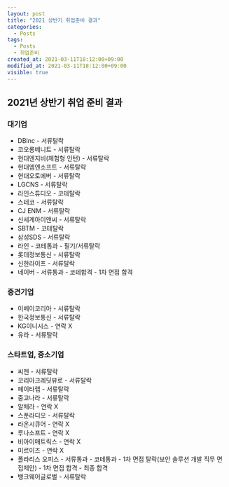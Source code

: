 ```yaml
---
layout: post
title: "2021 상반기 취업준비 결과"
categories:
  - Posts
tags:
  - Posts
  - 취업준비
created_at: 2021-03-11T18:12:00+09:00
modified_at: 2021-03-11T18:12:00+09:00
visible: true
---
```


## 2021년 상반기 취업 준비 결과

### 대기업

* DBInc - 서류탈락
* 코오롱베니트 - 서류탈락
* 현대엔지비(체험형 인턴) - 서류탈락
* 현대엠엔소프트 - 서류탈락
* 현대오토에버 - 서류탈락
* LGCNS - 서류탈락
* 라인스튜디오 - 코테탈락
* 스테코 - 서류탈락
* CJ ENM - 서류탈락
* 신세계아이앤씨 - 서류탈락
* SBTM - 코테탈락
* 삼성SDS - 서류탈락
* 라인 - 코테통과 - 필기/서류탈락
* 롯데정보통신 - 서류탈락
* 신한라이프 - 서류탈락
* 네이버 - 서류통과 - 코테합격 - 1차 면접 합격



### 중견기업

* 이베이코리아 - 서류탈락
* 한국정보통신 - 서류탈락
* KG이니시스 - 연락 X
* 유라 - 서류탈락



### 스타트업, 중소기업

* 씨젠 - 서류탈락
* 코리아크레딧뷰로 - 서류탈락
* 페이타랩 - 서류탈락
* 중고나라 - 서류탈락
* 알체라 - 연락 X
* 스푼라디오 - 서류탈락
* 라온시큐어 - 연락 X
* 루나소프트 - 연락 X
* 비아이매트릭스 - 연락 X
* 미르이즈 - 연락 X
* 폴라리스 오피스 - 서류통과 - 코테통과 - 1차 면접 탈락(보안 솔루션 개발 직무 면접제안) - 1차 면접 합격 - 최종 합격
* 뱅크웨어글로벌 - 서류탈락

